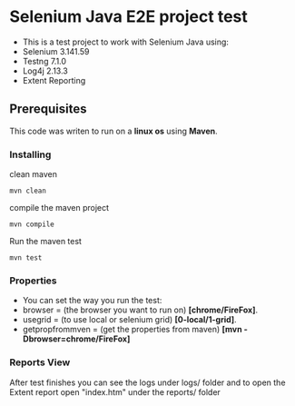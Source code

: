 # Selenium Java E2E project test
* This is a test project to work with Selenium Java using:
* Selenium 	3.141.59
* Testng		7.1.0
* Log4j		2.13.3
* Extent Reporting


## Prerequisites
This code was writen to run on a **linux os** using **Maven**.

### Installing
clean maven 
```
mvn clean
```
compile the maven project
```
mvn compile
```
Run the maven test
```
mvn test
```
### Properties
* You can set the way you run the test:
* browser = (the browser you want to run on) __[chrome/FireFox]__.
* usegrid = (to use local or selenium grid) __[0-local/1-grid]__.
* getpropfrommven = (get the properties from maven) __[mvn -Dbrowser=chrome/FireFox]__

### Reports View
After test finishes you can see the logs under logs/ folder
and to open the Extent report open "index.htm" under the reports/ folder

